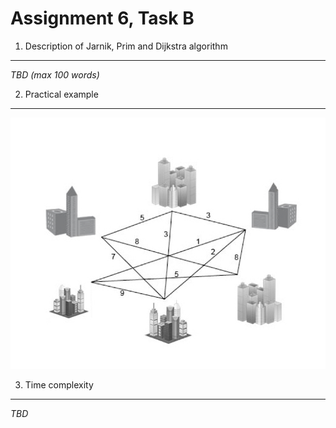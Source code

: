 Assignment 6, Task B
====================

1) Description of Jarnik, Prim and Dijkstra algorithm
-----------------------------------------------------

_TBD (max 100 words)_

2) Practical example
--------------------

![Minimum Spanning Tree Example](mst-example.png)

3) Time complexity
------------------

_TBD_

